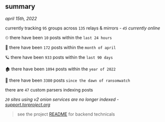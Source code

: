 
## summary
_april 15th, 2022_

currently tracking `95` groups across `135` relays & mirrors - _`45` currently online_

⏲ there have been `10` posts within the `last 24 hours`

🦈 there have been `172` posts within the `month of april`

🪐 there have been `933` posts within the `last 90 days`

🏚 there have been `1094` posts within the `year of 2022`

🦕 there have been `3380` posts `since the dawn of ransomwatch`

there are `47` custom parsers indexing posts

_`20` sites using v2 onion services are no longer indexed - [support.torproject.org](https://support.torproject.org/onionservices/v2-deprecation/)_

> see the project [README](https://github.com/thetanz/ransomwatch#ransomwatch--) for backend technicals
